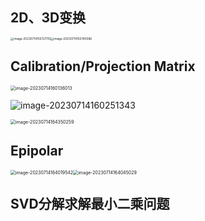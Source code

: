 ## 2D、3D变换
<img src="/Users/yunfeiyang/Documents/3D_computer_vision_course/learn3dcv/note.assets/image-20230714155727110.png" alt="image-20230714155727110" style="zoom: 33%;" /><img src="/Users/yunfeiyang/Documents/3D_computer_vision_course/learn3dcv/note.assets/image-20230714155740586.png" alt="image-20230714155740586" style="zoom: 33%;" />

## Calibration/Projection Matrix
<img src="/Users/yunfeiyang/Documents/3D_computer_vision_course/learn3dcv/note.assets/image-20230714160136013.png" alt="image-20230714160136013" style="zoom:50%;" />

![image-20230714160251343](/Users/yunfeiyang/Documents/3D_computer_vision_course/learn3dcv/note.assets/image-20230714160251343.png)

<img src="/Users/yunfeiyang/Documents/3D_computer_vision_course/learn3dcv/note.assets/image-20230714164350259.png" alt="image-20230714164350259" style="zoom:50%;" />

## Epipolar 
<img src="/Users/yunfeiyang/Documents/3D_computer_vision_course/learn3dcv/note.assets/image-20230714164019542.png" alt="image-20230714164019542" style="zoom:50%;" /><img src="/Users/yunfeiyang/Documents/3D_computer_vision_course/learn3dcv/note.assets/image-20230714164045029.png" alt="image-20230714164045029" style="zoom:50%;" />

## SVD分解求解最小二乘问题